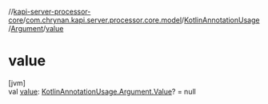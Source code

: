 //[kapi-server-processor-core](../../../../index.md)/[com.chrynan.kapi.server.processor.core.model](../../index.md)/[KotlinAnnotationUsage](../index.md)/[Argument](index.md)/[value](value.md)

# value

[jvm]\
val [value](value.md): [KotlinAnnotationUsage.Argument.Value](-value/index.md)? = null
